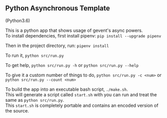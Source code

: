 ## Python Asynchronous Template

(Python3.6)

This is a python app that shows usage of gevent's async powers.  
To install dependencies, first install pipenv: ```pip install --upgrade pipenv```  

Then in the project directory, run: ```pipenv install```  

To run it, ```python src/run.py```  

To get help, ```python src/run.py -h``` or ```python src/run.py --help```  

To give it a custom number of things to do, ```python src/run.py -c <num>``` or ```python src/run.py --count <num>```

To build the app into an executable bash script, ```./make.sh```.  
This will generate a script called ```start.sh``` with you can run and treat the same as ```python src/run.py```.  
This ```start.sh``` is completely portable and contains an encoded version of the source.  


